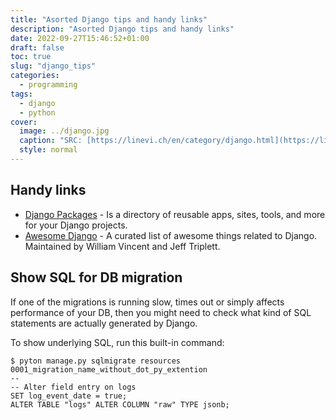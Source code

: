 ```yaml
---
title: "Asorted Django tips and handy links"
description: "Asorted Django tips and handy links"
date: 2022-09-27T15:46:52+01:00
draft: false
toc: true
slug: "django_tips"
categories:
  - programming
tags:
  - django
  - python
cover:
  image: ../django.jpg
  caption: "SRC: [https://linevi.ch/en/category/django.html](https://linevi.ch/en/category/django.html)"
  style: normal
---
```



## Handy links

* [Django Packages](https://djangopackages.org) - Is a directory of reusable apps, sites, tools, and more for your Django projects.
* [Awesome Django](https://awesomedjango.org) - A curated list of awesome things related to Django. Maintained by William Vincent and Jeff Triplett.


## Show SQL for DB migration

If one of the migrations is running slow, times out or simply affects performance of your DB, 
then you might need to check what kind of SQL statements are actually generated by Django.  

To show underlying SQL, run this built-in command:

```shell
$ pyton manage.py sqlmigrate resources 0001_migration_name_without_dot_py_extention
--
-- Alter field entry on logs
SET log_event_date = true;
ALTER TABLE "logs" ALTER COLUMN "raw" TYPE jsonb;
```

